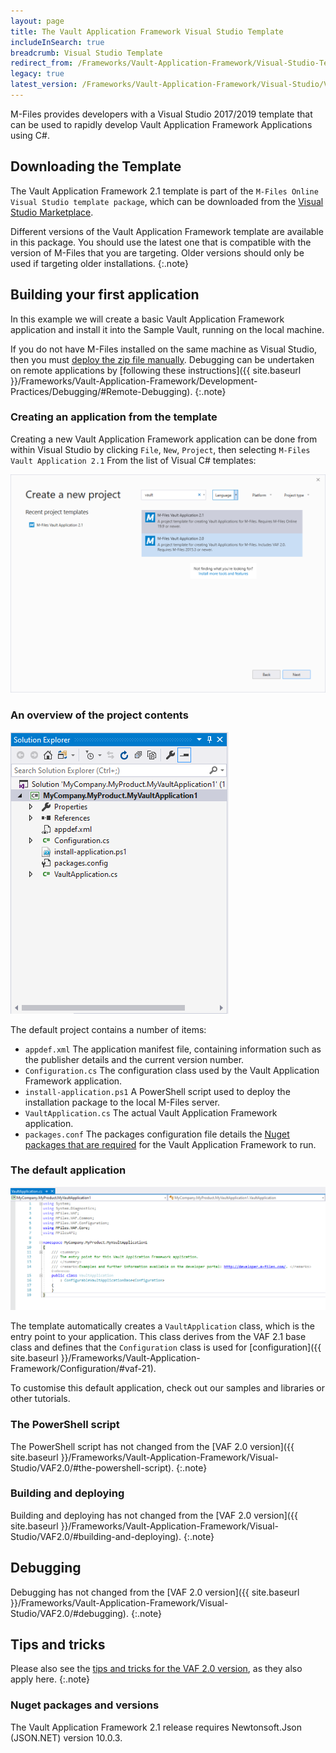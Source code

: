 ```yaml
---
layout: page
title: The Vault Application Framework Visual Studio Template
includeInSearch: true
breadcrumb: Visual Studio Template
redirect_from: /Frameworks/Vault-Application-Framework/Visual-Studio-Template/VAF2.1/
legacy: true
latest_version: /Frameworks/Vault-Application-Framework/Visual-Studio/VAF2.3/
---
```


M-Files provides developers with a Visual Studio 2017/2019 template that can be used to rapidly develop Vault Application Framework Applications using C#.

## Downloading the Template

The Vault Application Framework 2.1 template is part of the `M-Files Online Visual Studio template package`, which can be downloaded from the [Visual Studio Marketplace](https://marketplace.visualstudio.com/items?itemName=M-Files.MFilesVisualStudioExtensions).

Different versions of the Vault Application Framework template are available in this package.  You should use the latest one that is compatible with the version of M-Files that you are targeting.  Older versions should only be used if targeting older installations.
{:.note}

## Building your first application

In this example we will create a basic Vault Application Framework application and install it into the Sample Vault, running on the local machine.

If you do not have M-Files installed on the same machine as Visual Studio, then you must [deploy the zip file manually](#manual-deployment).  Debugging can be undertaken on remote applications by [following these instructions]({{ site.baseurl }}/Frameworks/Vault-Application-Framework/Development-Practices/Debugging/#Remote-Debugging).
{:.note}

### Creating an application from the template

Creating a new Vault Application Framework application can be done from within Visual Studio by clicking `File`, `New`, `Project`, then selecting `M-Files Vault Application 2.1` From the list of Visual C# templates:

![Creating a new project](create-new-project.png)

### An overview of the project contents

![The project contents](solution-explorer.png)

The default project contains a number of items:

* `appdef.xml`
The application manifest file, containing information such as the publisher details and the current version number.
* `Configuration.cs`
The configuration class used by the Vault Application Framework application.
* `install-application.ps1`
A PowerShell script used to deploy the installation package to the local M-Files server.
* `VaultApplication.cs`
The actual Vault Application Framework application.
* `packages.conf`
The packages configuration file details the [Nuget packages that are required](https://docs.microsoft.com/en-us/nuget/consume-packages/package-restore) for the Vault Application Framework to run.

### The default application

![The default application](default-application.png)

The template automatically creates a `VaultApplication` class, which is the entry point to your application.  This class derives from the VAF 2.1 base class and defines that the `Configuration` class is used for [configuration]({{ site.baseurl }}/Frameworks/Vault-Application-Framework/Configuration/#vaf-21).

To customise this default application, check out our samples and libraries or other tutorials.

### The PowerShell script

The PowerShell script has not changed from the [VAF 2.0 version]({{ site.baseurl }}/Frameworks/Vault-Application-Framework/Visual-Studio/VAF2.0/#the-powershell-script).
{:.note}

### Building and deploying

Building and deploying has not changed from the [VAF 2.0 version]({{ site.baseurl }}/Frameworks/Vault-Application-Framework/Visual-Studio/VAF2.0/#building-and-deploying).
{:.note}

## Debugging

Debugging has not changed from the [VAF 2.0 version]({{ site.baseurl }}/Frameworks/Vault-Application-Framework/Visual-Studio/VAF2.0/#debugging).
{:.note}

## Tips and tricks

Please also see the [tips and tricks for the VAF 2.0 version](/Frameworks/Vault-Application-Framework/Visual-Studio/VAF2.0/#tips-and-tricks), as they also apply here.
{:.note}

### Nuget packages and versions

The Vault Application Framework 2.1 release requires Newtonsoft.Json (JSON.NET) version 10.0.3.
